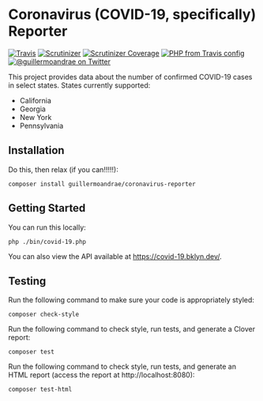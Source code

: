# Coronavirus (COVID-19, specifically) Reporter
[![Travis](https://img.shields.io/travis/guillermoandrae/coronavirus-reporter.svg?style=flat-square)](https://travis-ci.org/guillermoandrae/coronavirus-reporter) [![Scrutinizer](https://img.shields.io/scrutinizer/g/guillermoandrae/coronavirus-reporter.svg?style=flat-square)](https://scrutinizer-ci.com/g/guillermoandrae/coronavirus-reporter/) [![Scrutinizer Coverage](https://img.shields.io/scrutinizer/coverage/g/guillermoandrae/coronavirus-reporter.svg?style=flat-square)](https://scrutinizer-ci.com/g/guillermoandrae/coronavirus-reporter/) [![PHP from Travis config](https://img.shields.io/travis/php-v/guillermoandrae/coronavirus-reporter.svg?style=flat-square)](https://travis-ci.org/guillermoandrae/coronavirus-reporter)
 [![@guillermoandrae on Twitter](http://img.shields.io/badge/twitter-%40guillermoandrae-blue.svg?style=flat-square)](https://twitter.com/guillermoandrae)

This project provides data about the number of confirmed COVID-19 cases in select states. States currently supported:
* California
* Georgia
* New York
* Pennsylvania

## Installation
Do this, then relax (if you can!!!!!):
```
composer install guillermoandrae/coronavirus-reporter
```

## Getting Started
You can run this locally:
```
php ./bin/covid-19.php
```

You can also view the API available at https://covid-19.bklyn.dev/.

## Testing
Run the following command to make sure your code is appropriately styled:
```
composer check-style
```

Run the following command to check style, run tests, and generate a Clover report:
```
composer test
```

Run the following command to check style, run tests, and generate an HTML report (access the report at http://localhost:8080):
```
composer test-html
```
